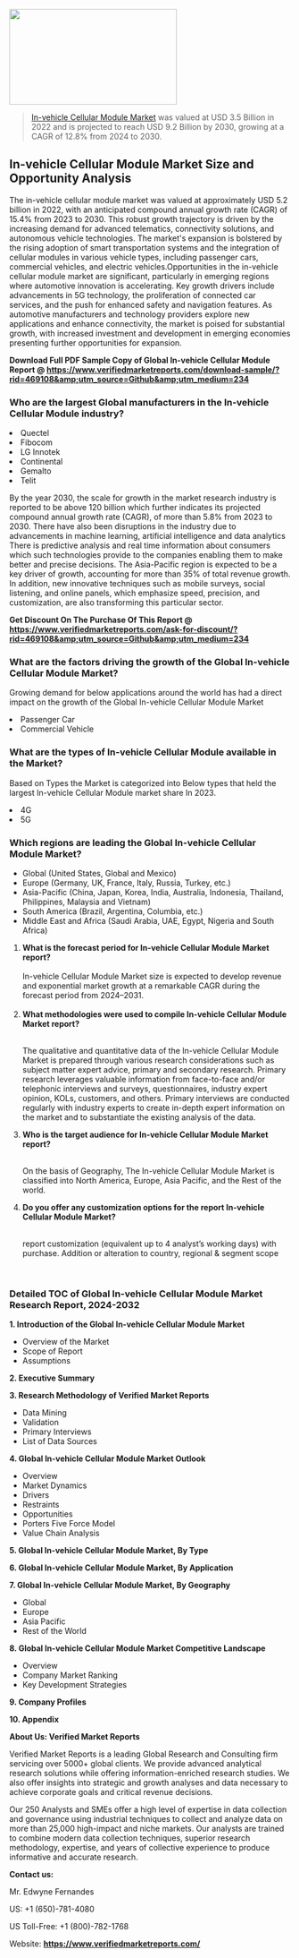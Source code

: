 <img src="https://ffe5etoiles.com/wp-content/uploads/2024/12/MST1-300x171.png" alt="" width="300" height="171" class="alignnone size-medium wp-image-20088" /><blockquote><p><p><a href="https://www.verifiedmarketreports.com/download-sample/?rid=469108&utm_source=Github&utm_medium=234" target="_blank">In-vehicle Cellular Module Market</a> was valued at USD 3.5 Billion in 2022 and is projected to reach USD 9.2 Billion by 2030, growing at a CAGR of 12.8% from 2024 to 2030.</p></blockquote><p><h2>In-vehicle Cellular Module Market Size and Opportunity Analysis</h2>The in-vehicle cellular module market was valued at approximately USD 5.2 billion in 2022, with an anticipated compound annual growth rate (CAGR) of 15.4% from 2023 to 2030. This robust growth trajectory is driven by the increasing demand for advanced telematics, connectivity solutions, and autonomous vehicle technologies. The market's expansion is bolstered by the rising adoption of smart transportation systems and the integration of cellular modules in various vehicle types, including passenger cars, commercial vehicles, and electric vehicles.Opportunities in the in-vehicle cellular module market are significant, particularly in emerging regions where automotive innovation is accelerating. Key growth drivers include advancements in 5G technology, the proliferation of connected car services, and the push for enhanced safety and navigation features. As automotive manufacturers and technology providers explore new applications and enhance connectivity, the market is poised for substantial growth, with increased investment and development in emerging economies presenting further opportunities for expansion.</p><p class=""><strong>Download Full PDF Sample Copy of Global In-vehicle Cellular Module Report @ <a href="https://www.verifiedmarketreports.com/download-sample/?rid=469108&amp;utm_source=Github&amp;utm_medium=234" target="_blank">https://www.verifiedmarketreports.com/download-sample/?rid=469108&amp;utm_source=Github&amp;utm_medium=234</a></strong></p><h3 id="" class="">Who are the largest Global manufacturers in the In-vehicle Cellular Module industry?</h3><p><li>Quectel</li><li> Fibocom</li><li> LG Innotek</li><li> Continental</li><li> Gemalto</li><li> Telit</li></p><div class=""><div class="" dir="" data-message-author-role="" data-message-id="" data-message-model-slug=""><div class=""><div class=""><div class=""><div class="" dir="" data-message-author-role="" data-message-id="" data-message-model-slug=""><div class=""><div class=""><p>By the year 2030, the scale for growth in the market research industry is reported to be above 120 billion which further indicates its projected compound annual growth rate (CAGR), of more than 5.8% from 2023 to 2030. There have also been disruptions in the industry due to advancements in machine learning, artificial intelligence and data analytics There is predictive analysis and real time information about consumers which such technologies provide to the companies enabling them to make better and precise decisions. The Asia-Pacific region is expected to be a key driver of growth, accounting for more than 35% of total revenue growth. In addition, new innovative techniques such as mobile surveys, social listening, and online panels, which emphasize speed, precision, and customization, are also transforming this particular sector.</p><p><strong>Get Discount On The Purchase Of This Report @&nbsp; <a href="https://www.verifiedmarketreports.com/ask-for-discount/?rid=469108&amp;utm_source=Github&amp;utm_medium=234" target="_blank">https://www.verifiedmarketreports.com/ask-for-discount/?rid=469108&amp;utm_source=Github&amp;utm_medium=234</a></strong></p></div></div></div></div></div></div></div></div><h3 id="" class="">What are the factors driving the growth of the Global In-vehicle Cellular Module Market?</h3><p id="" class="">Growing demand for below applications around the world has had a direct impact on the growth of the Global In-vehicle Cellular Module Market</p><p id="" class=""><li>Passenger Car</li><li> Commercial Vehicle</li></p><h3 id="" class="">What are the types of In-vehicle Cellular Module available in the Market?</h3><p id="" class="">Based on Types the Market is categorized into Below types that held the largest In-vehicle Cellular Module market share In 2023.</p><p id="" class=""><li>4G</li><li> 5G</li></p><h3 id="" class="">Which regions are leading the Global In-vehicle Cellular Module Market?</h3><ul><li>Global (United States, Global and Mexico)</li><li>Europe (Germany, UK, France, Italy, Russia, Turkey, etc.)</li><li>Asia-Pacific (China, Japan, Korea, India, Australia, Indonesia, Thailand, Philippines, Malaysia and Vietnam)</li><li>South America (Brazil, Argentina, Columbia, etc.)</li><li>Middle East and Africa (Saudi Arabia, UAE, Egypt, Nigeria and South Africa)</li></ul><p><ol><li><strong>What is the forecast period for In-vehicle Cellular Module Market report?<br /></strong><br /><span data-sheets-root="1" data-sheets-value="{&quot;1&quot;:2,&quot;2&quot;:&quot;XXXX size is expected to develop revenue and exponential market growth at a remarkable CAGR during the forecast period from 2024&ndash;2030.&quot;}" data-sheets-userformat="{&quot;2&quot;:12674,&quot;4&quot;:{&quot;1&quot;:2,&quot;2&quot;:16776960},&quot;10&quot;:2,&quot;11&quot;:0,&quot;15&quot;:&quot;Arial&quot;,&quot;16&quot;:12}">In-vehicle Cellular Module Market size is expected to develop revenue and exponential market growth at a remarkable CAGR during the forecast period from 2024&ndash;2031.</span><br /><br /></li><li><strong>What methodologies were used to compile In-vehicle Cellular Module Market report?<br /><br /></strong><p>The qualitative and quantitative data of the&nbsp;In-vehicle Cellular Module Market is prepared through various research considerations such as subject matter expert advice, primary and secondary research. Primary research leverages valuable information from face-to-face and/or telephonic interviews and surveys, questionnaires, industry expert opinion, KOLs, customers, and others. Primary interviews are conducted regularly with industry experts to create in-depth expert information on the market and to substantiate the existing analysis of the data.&nbsp;</p></li><li><strong>Who is the target audience for In-vehicle Cellular Module Market report?<br /><br /></strong><p>On the basis of Geography, The&nbsp;In-vehicle Cellular Module Market is classified into North America, Europe, Asia Pacific, and the Rest of the world.</p></li><li><strong>Do you offer any customization options for the report In-vehicle Cellular Module Market?<br /><br /></strong><p>report customization (equivalent up to 4 analyst&rsquo;s working days) with purchase. Addition or alteration to country, regional &amp; segment scope</p><p>&nbsp;</p></li></ol></p><h3 id="" class="">Detailed TOC of Global In-vehicle Cellular Module Market Research Report, 2024-2032</h3><p id="" class=""><strong>1. Introduction of the Global In-vehicle Cellular Module Market</strong></p><ul><li>Overview of the Market</li><li>Scope of Report</li><li>Assumptions</li></ul><p id="" class=""><strong>2. Executive Summary</strong></p><p id="" class=""><strong>3. Research Methodology of&nbsp;Verified Market Reports</strong></p><ul><li>Data Mining</li><li>Validation</li><li>Primary Interviews</li><li>List of Data Sources</li></ul><p id="" class=""><strong>4. Global In-vehicle Cellular Module Market Outlook</strong></p><ul><li>Overview</li><li>Market Dynamics</li><li>Drivers</li><li>Restraints</li><li>Opportunities</li><li>Porters Five Force Model</li><li>Value Chain Analysis</li></ul><p id="" class=""><strong>5. Global In-vehicle Cellular Module Market, By&nbsp;Type</strong></p><p id="" class=""><strong>6. Global In-vehicle Cellular Module Market, By Application</strong></p><p id="" class=""><strong>7. Global In-vehicle Cellular Module Market, By Geography</strong></p><ul><li>Global</li><li>Europe</li><li>Asia Pacific</li><li>Rest of the World</li></ul><p id="" class=""><strong>8. Global In-vehicle Cellular Module Market Competitive Landscape</strong></p><ul><li>Overview</li><li>Company Market Ranking</li><li>Key Development Strategies</li></ul><p id="" class=""><strong>9. Company Profiles</strong></p><p id="" class=""><strong>10. Appendix</strong></p><p id="" class=""><strong>About Us: Verified Market Reports</strong></p><p id="" class="">Verified Market Reports is a leading Global Research and Consulting firm servicing over 5000+ global clients. We provide advanced analytical research solutions while offering information-enriched research studies. We also offer insights into strategic and growth analyses and data necessary to achieve corporate goals and critical revenue decisions.</p><p id="" class="">Our 250 Analysts and SMEs offer a high level of expertise in data collection and governance using industrial techniques to collect and analyze data on more than 25,000 high-impact and niche markets. Our analysts are trained to combine modern data collection techniques, superior research methodology, expertise, and years of collective experience to produce informative and accurate research.</p><p id="" class=""><strong>Contact us:</strong></p><p id="" class="">Mr. Edwyne Fernandes</p><p id="" class="">US: +1 (650)-781-4080</p><p id="" class="">US Toll-Free: +1 (800)-782-1768</p><p id="" class="">Website: <a target="" data-test-app-aware-link=""><strong>https://www.verifiedmarketreports.com/</strong></a></p>
